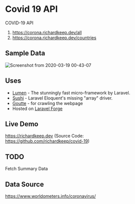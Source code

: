 # Covid 19 API

COVID-19 API
1. https://corona.richardkeep.dev/all 
2. https://corona.richardkeep.dev/countries 

## Sample Data
![Screenshot from 2020-03-19 00-43-07](https://user-images.githubusercontent.com/3874381/77010353-a6960e80-697a-11ea-8e59-df3352935d77.png)

## Uses
- [Lumen](https://lumen.laravel.com/) - The stunningly fast micro-framework by Laravel.
- [Sushi](https://github.com/calebporzio/sushi) - Laravel Eloquent's missing "array" driver.
- [Goutte](https://github.com/FriendsOfPHP/Goutte) - for crawling the webpage
- Hosted on [Laravel Forge](https://forge.laravel.com)

## Live Demo 
https://richardkeep.dev (Source Code: https://github.com/richardkeep/covid-19)

## TODO
Fetch Summary Data

## Data Source 
https://www.worldometers.info/coronavirus/
